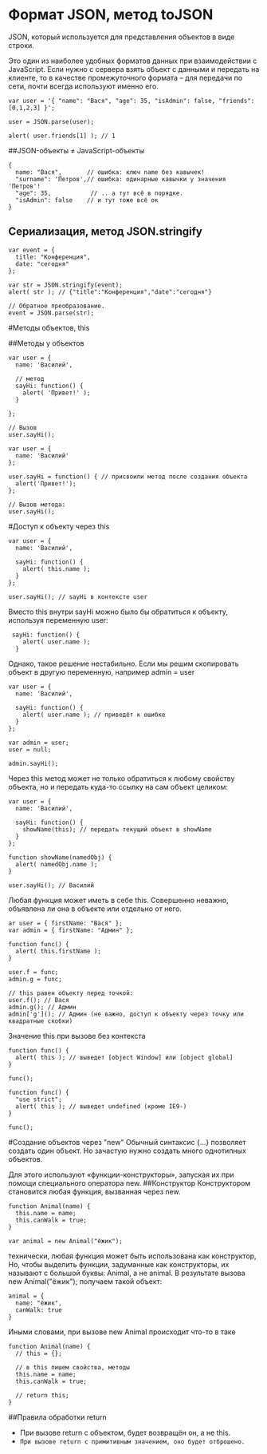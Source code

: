 # Формат JSON, метод toJSON
JSON, который используется для представления объектов в виде строки.

Это один из наиболее удобных форматов данных при взаимодействии с JavaScript. Если нужно с сервера взять объект с данными и передать на клиенте, то в качестве промежуточного формата – для передачи по сети, почти всегда используют именно его.
```
var user = '{ "name": "Вася", "age": 35, "isAdmin": false, "friends": [0,1,2,3] }';

user = JSON.parse(user);

alert( user.friends[1] ); // 1
```
##JSON-объекты ≠ JavaScript-объекты
```
{
  name: "Вася",       // ошибка: ключ name без кавычек!
  "surname": 'Петров',// ошибка: одинарные кавычки у значения 'Петров'!
  "age": 35,           // .. а тут всё в порядке.
  "isAdmin": false    // и тут тоже всё ок
}
```

## Сериализация, метод JSON.stringify
```
var event = {
  title: "Конференция",
  date: "сегодня"
};

var str = JSON.stringify(event);
alert( str ); // {"title":"Конференция","date":"сегодня"}

// Обратное преобразование.
event = JSON.parse(str);
```

#Методы объектов, this

##Методы у объектов
```
var user = {
  name: 'Василий',

  // метод
  sayHi: function() {
    alert( 'Привет!' );
  }

};

// Вызов
user.sayHi();
```
```
var user = {
  name: 'Василий'
};

user.sayHi = function() { // присвоили метод после создания объекта
  alert('Привет!');
};

// Вызов метода:
user.sayHi();
```
#Доступ к объекту через this
```
var user = {
  name: 'Василий',

  sayHi: function() {
    alert( this.name );
  }
};

user.sayHi(); // sayHi в контексте user
```
Вместо this внутри sayHi можно было бы обратиться к объекту, используя переменную user:
```
 sayHi: function() {
    alert( user.name );
  }
```
Однако, такое решение нестабильно. Если мы решим скопировать объект в другую переменную, например admin = user
```
var user = {
  name: 'Василий',

  sayHi: function() {
    alert( user.name ); // приведёт к ошибке
  }
};

var admin = user;
user = null;

admin.sayHi(); 
```
Через this метод может не только обратиться к любому свойству объекта, но и передать куда-то ссылку на сам объект целиком:
```
var user = {
  name: 'Василий',

  sayHi: function() {
    showName(this); // передать текущий объект в showName
  }
};

function showName(namedObj) {
  alert( namedObj.name );
}

user.sayHi(); // Василий
```
Любая функция может иметь в себе this. Совершенно неважно, объявлена ли она в объекте или отдельно от него.
```
ar user = { firstName: "Вася" };
var admin = { firstName: "Админ" };

function func() {
  alert( this.firstName );
}

user.f = func;
admin.g = func;

// this равен объекту перед точкой:
user.f(); // Вася
admin.g(); // Админ
admin['g'](); // Админ (не важно, доступ к объекту через точку или квадратные скобки)
```
Значение this при вызове без контекста
```
function func() {
  alert( this ); // выведет [object Window] или [object global]
}

func();

function func() {
  "use strict";
  alert( this ); // выведет undefined (кроме IE9-)
}

func();

```
#Создание объектов через "new"
Обычный синтаксис {...} позволяет создать один объект. Но зачастую нужно создать много однотипных объектов.

Для этого используют «функции-конструкторы», запуская их при помощи специального оператора new.
##Конструктор
Конструктором становится любая функция, вызванная через new.
```
function Animal(name) {
  this.name = name;
  this.canWalk = true;
}

var animal = new Animal("ёжик");
```
технически, любая функция может быть использована как конструктор,
Но, чтобы выделить функции, задуманные как конструкторы, их называют с большой буквы: Animal, а не animal.
В результате вызова new Animal("ёжик"); получаем такой объект:
```
animal = {
  name: "ёжик",
  canWalk: true
}
```
Иными словами, при вызове new Animal происходит что-то в такe
```
function Animal(name) {
  // this = {};

  // в this пишем свойства, методы
  this.name = name;
  this.canWalk = true;

  // return this;
}
```
##Правила обработки return
- При вызове return с объектом, будет возвращён он, а не this.
- `При вызове return с примитивным значением, оно будет отброшено.`
